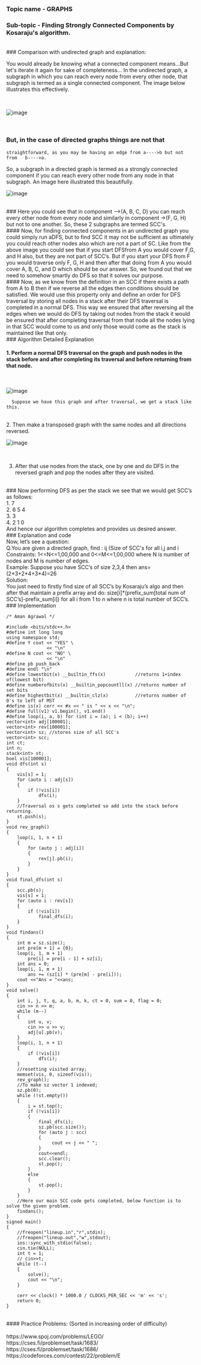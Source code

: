 ### Topic name - GRAPHS
### Sub-topic - Finding Strongly Connected Components by Kosaraju's algorithm.
<br>
### Comparison with undirected graph and explanation:

 You would already be knowing what a connected component means...But let's iterate it again for sake of completeness... In the undirected graph, a subgraph in which you can reach every node from every other node, that subgraph is termed as a single connected component. The image below illustrates this effectively.

 <br>
 
 ![image](https://user-images.githubusercontent.com/62798923/144748067-47ff5d30-bb12-45b6-9730-e7332e9d6b64.png)

<br>

### But, in the case of directed graphs things are not that      
    straightforward, as you may be having an edge from a---->b but not from   b---->a.
 So, a subgraph in a directed graph is termed as a strongly connected component if you can reach every other node from any node in that subgraph.
 An image here illustrated this beautifully.
 <br>
 
 ![image](https://user-images.githubusercontent.com/62798923/144748067-47ff5d30-bb12-45b6-9730-e7332e9d6b64.png)

<br>
### Here you could see that in component –>(A, B, C, D) you can reach  
    every other node from every node and similarly in component →(F, G, H) but not to one another. So, these 2 subgraphs are termed SCC's.
<br>
#### Now, for finding connected components in an undirected graph you could simply run aDFS, but to find SCC it may not be sufficient as ultimately you could reach other nodes also which are not a part of SC.
Like from the above image you could see that if you start DFSfrom A you would cover F,G, and H also, but they are not part of SCC’s. But if you start your DFS from F you would traverse only F, G, H and then after that doing from A you would cover A, B, C, and D which should be our answer. So, we found out that we need to somehow smartly do DFS so that it solves our purpose.
<br>
#### Now, as we know from the definition in an SCC if there exists a path from A to B then if we reverse all the edges then conditions should be satisfied. We would use this property only and define an order for DFS traversal by storing all nodes in a stack after their DFS traversal is completed in a normal DFS. This way we ensured that after reversing all the edges when we would do DFS by taking out nodes from the stack it would be ensured that after completing traversal from that node all the nodes lying in that SCC would come to us and only those would come as the stack is maintained like that only.
<br>
### Algorithm Detailed Explanation
<br>

#### 1. Perform a normal DFS traversal on the graph and push nodes in the stack before and after completing its traversal and before returning from that node.
 <br>
 
 ![image](https://user-images.githubusercontent.com/62798923/144748067-47ff5d30-bb12-45b6-9730-e7332e9d6b64.png)

      Suppose we have this graph and after traversal, we get a stack like this.

<br>
 2. Then make a transposed graph with the same nodes and all directions reversed.
 <br>
 
 ![image](https://user-images.githubusercontent.com/62798923/144748067-47ff5d30-bb12-45b6-9730-e7332e9d6b64.png)

<br>

3. After that use nodes from the stack, one by one and do DFS in the reversed graph and pop the nodes after they are visited.

<br>
### Now performing DFS as per the stack we see that we would get SCC’s as follows:
<br>
1. 7
<br>
2. 6 5 4
<br>
3. 3
<br>
4. 2 1 0
<br>
And hence our algorithm completes and provides us desired answer.
<br>
### Explanation and code
<br>
Now, let’s see a question:
<br>
Q.You are given a directed graph, find : ij (Size of SCC's for all i,j and i<j)
and also print all SCC’s.
<br>
Constraints: 1<=N<=1,00,000 and 0<=M<=1,00,000 where N is number of nodes and M is number of edges.
<br>
Example: Suppose you have SCC’s of size 2,3,4 then ans=(2*3+2*4+3*4)=26
<br>
Solution:
<br>
You just need to firstly find size of all SCC’s by Kosaraju’s algo and then after that maintain a prefix array and do: size[i]*(prefix_sum[total num of SCC’s]-prefix_sum[i]) for all i from 1 to n where n is total number of SCC’s.
<br>
### Implementation
<br>

```
/* Aman Agrawal */

#include <bits/stdc++.h>
#define int long long
using namespace std;
#define Y cout << "YES" \
               << "\n"
#define N cout << "NO" \
               << "\n"
#define pb push_back
#define endl "\n"
#define lowestbit(x) __builtin_ffs(x)           //returns 1+index of(lowest bit)
#define numberofbits(x) __builtin_popcountll(x) //returns number of set bits
#define highestbit(x) __builtin_clz(x)          //returns number of 0's to left of MST
#define is(x) cerr << #x << " is " << x << "\n";
#define full(v1) v1.begin(), v1.end()
#define loop(i, a, b) for (int i = (a); i < (b); i++)
vector<int> adj[100001];
vector<int> rev[100001];
vector<int> sz; //stores size of all SCC's
vector<int> scc;
int ct;
int n;
stack<int> st;
bool vis[100001];
void dfs(int s)
{
    vis[s] = 1;
    for (auto i : adj[s])
    {
        if (!vis[i])
            dfs(i);
    }
    //Traversal os s gets completed so add into the stack before returning.
    st.push(s);
}
void rev_graph()
{
    loop(i, 1, n + 1)
    {
        for (auto j : adj[i])
        {
            rev[j].pb(i);
        }
    }
}
void final_dfs(int s)
{
    scc.pb(s);
    vis[s] = 1;
    for (auto i : rev[s])
    {
        if (!vis[i])
            final_dfs(i);
    }
}
void findans()
{
    int m = sz.size();
    int pre[m + 1] = {0};
    loop(i, 1, m + 1)
        pre[i] = pre[i - 1] + sz[i];
    int ans = 0;
    loop(i, 1, m + 1)
        ans += (sz[i] * (pre[m] - pre[i]));
    cout <<"Ans = "<<ans;
}
void solve()
{
    int i, j, t, q, a, b, m, k, ct = 0, sum = 0, flag = 0;
    cin >> n >> m;
    while (m--)
    {
        int u, v;
        cin >> u >> v;
        adj[u].pb(v);
    }
    loop(i, 1, n + 1)
    {
        if (!vis[i])
            dfs(i);
    }
    //resetting visited array;
    memset(vis, 0, sizeof(vis));
    rev_graph();
    //To make sz vector 1 indexed;
    sz.pb(0);
    while (!st.empty())
    {
        i = st.top();
        if (!vis[i])
        {
            final_dfs(i);
            sz.pb(scc.size());
            for (auto j : scc)
            {
                 cout << j << " ";
            }
            cout<<endl;
            scc.clear();
            st.pop();
        }
        else
        {
            st.pop();
        }
    }
    //Here our main SCC code gets completed, below function is to solve the given problem.
    findans();
}
signed main()
{
    //freopen("lineup.in","r",stdin);
    //freopen("lineup.out","w",stdout);
    ios::sync_with_stdio(false);
    cin.tie(NULL);
    int t = 1;
    // cin>>t;
    while (t--)
    {
        solve();
        cout << "\n";
    }

    cerr << clock() * 1000.0 / CLOCKS_PER_SEC << 'm' << 's';
    return 0;
}
```
<br>
#### Practice Problems: (Sorted in increasing order of difficulty)
<br>
<br>
https://www.spoj.com/problems/LEGO/
<br>
https://cses.fi/problemset/task/1683/
<br>
https://cses.fi/problemset/task/1686/
<br>
https://codeforces.com/contest/22/problem/E



